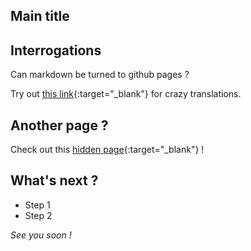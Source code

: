 ## Main title

## Interrogations

Can markdown be turned to github pages ?

Try out [this link](https://www.deepl.com/fr/translator?referrer=https%3A%2F%2Fwww.google.com%2F){:target="_blank"} for crazy translations.

## Another page ?

Check out this [hidden page](https://albans98.github.io/subpage){:target="_blank"} !

## What's next ?

- Step 1
- Step 2

*See you soon !*
